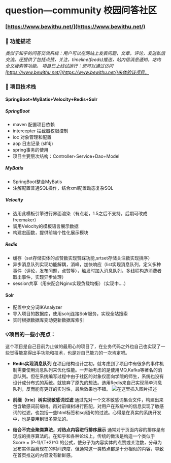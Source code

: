 # question—community  校园问答社区
### [https://www.bewithu.net/](https://www.bewithu.net/)
### :elephant: 功能描述
*类似于知乎的问答交流系统：用户可以在网站上发表问题，文章，评论，发送私信交流。还提供了包括点赞，关注，timeline(feeds)推送，站内信消息通知，站内全文搜索等功能。*
*项目已上线试运行：您可以通过访问[https://www.bewithu.net/](https://www.bewithu.net/)来体验该项目。*

### :rabbit: 项目技术栈
#### SpringBoot+MyBatis+Velocity+Redis+Solr
##### SpringBoot
* maven 配置项目依赖
* intercepter 拦截器权限控制
* ioc 对象管理和配置
* aop 日志记录 (slf4j)
* spring事务的使用
* 项目主要层次结构：Controller+Service+Dao+Model

##### MyBatis
* SpringBoot整合MyBatis
* 注解配置普通SQL操作，结合xml配置动态复杂SQL

##### Velocity
* 选用此模板引擎进行界面渲染（有点老，1.5之后不支持，后期可改成freemaker）
* 调用Velocity的模板语言展示数据
* 构建宏函数，提供前端个性化展示模块

##### Redis
* 缓存（set存储实体的点赞数实现赞踩功能,srtset存储关注数实现排序）
* 异步消息队列实现功能解耦，消峰，加快响应（list实现消息队列，定义多种事件（评论，发布问题，点赞等），触发时加入消息队列，多线程构造消费者取出事件，实现异步处理）
* session共享（用来配合Nginx实现负载均衡）（实现中....）

#### Solr
* 配置中文分词IKAnalyzer
* 导入项目的数据库，使用solrj连接Solr服务，实现全站搜索
* 实时根据数据库变动更新数据库索引


### :bulb:项目的一些小亮点：
这个项目是自己目前为止做的最用心的项目了，在业务代码之外也自己也实现了一些觉得能拿得出手功能和技术，也是对自己能力的一次肯定吧。

* **Redis实现消息队列**
在项目结构设计之初，就考虑到了项目中有很多的事件机制需要使用消息队列来优化性能。一开始考虑的是使用MQ,Kafka等著名的消息队列。但在系统编写过程中由于社区的对象仅面向学院的师生，系统也没有设计成分布式的系统。就放弃了原先的想法。选用Redis来自己实现简单消息队列，反而能有更好的实时性，最后效果也不错。
![在这里插入图片描述](https://img-blog.csdnimg.cn/20191125163714444.png?x-oss-process=image/watermark,type_ZmFuZ3poZW5naGVpdGk,shadow_10,text_aHR0cHM6Ly9ibG9nLmNzZG4ubmV0L3FxXzQwODQzNjM5,size_16,color_FFFFFF,t_70)
* **前缀（trie）树实现敏感词过滤**
通过先对一个文本敏感词集合文件，构建出来包含敏感词前缀树。再对前缀树进行匹配，对用户在系统中的信息实现了敏感词的过滤，也包括一些html标签和sql语句的过滤。心得是在真实的系统开发中，也是要用到很多算法的。

* **结合不完全聚类算法，对热点内容进行排序展示** 
通常对于页面内容的排序是有现成的排序算法的。在知乎和各种论坛上，传统的做法是构造一个类似于Score = (P-1)/(T+2)^G 的公式，使分子为内容实体的点赞或关注数，分母为发布实体距离现在的时间跨度，但通常这一类热点都是十分相似的内容，导致在首页推送的内容没有新鲜感。

